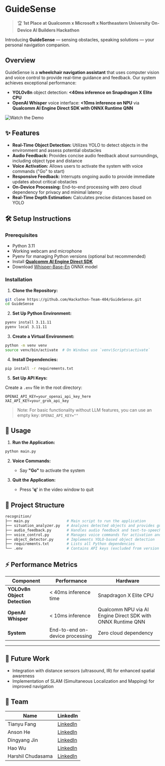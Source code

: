 # GuideSense

> 🏆 **1st Place at Qualcomm x Microsoft x Northeastern University On-Device AI Builders Hackathon**

Introducing **GuideSense** — sensing obstacles, speaking solutions — your personal navigation companion.

## Overview

GuideSense is a **wheelchair navigation assistant** that uses computer vision and voice control to provide real-time guidance and feedback. Our system achieves exceptional performance:

- **YOLOv8n** object detection: **<40ms inference on Snapdragon X Elite CPU**
- **OpenAI Whisper** voice interface: **<10ms inference on NPU** via **Qualcomm AI Engine Direct SDK with ONNX Runtime QNN**

![Watch the Demo](demo.gif)

## ✨ Features

- **Real-Time Object Detection:** Utilizes YOLO to detect objects in the environment and assess potential obstacles
- **Audio Feedback:** Provides concise audio feedback about surroundings, including object type and distance
- **Voice Activation:** Allows users to activate the system with voice commands ("Go" to start)
- **Responsive Feedback:** Interrupts ongoing audio to provide immediate updates about critical obstacles
- **On-Device Processing:** End-to-end processing with zero cloud dependency for privacy and minimal latency
- **Real-Time Depth Estimation:** Calculates precise distances based on YOLO

## 🛠️ Setup Instructions

### Prerequisites

- Python 3.11
- Working webcam and microphone
- Pyenv for managing Python versions (optional but recommended)
- Install [**Qualcomm AI Engine Direct SDK**](https://www.qualcomm.com/developer/software/qualcomm-ai-engine-direct-sdk)
- Download [Whisper-Base-En](https://aihub.qualcomm.com/mobile/models/whisper_base_en) ONNX model

### Installation

1. **Clone the Repository:**

```bash
git clone https://github.com/Hackathon-Team-404/GuideSense.git
cd GuideSense
```

2. **Set Up Python Environment:**

```bash
pyenv install 3.11.11
pyenv local 3.11.11
```

3. **Create a Virtual Environment:**

```bash
python -m venv venv
source venv/bin/activate  # On Windows use `venv\Scripts\activate`
```

4. **Install Dependencies:**

```bash
pip install -r requirements.txt
```

5. **Set Up API Keys:**

Create a `.env` file in the root directory:

```env
OPENAI_API_KEY=your_openai_api_key_here
XAI_API_KEY=your_grok_api_key
```

> Note: For basic functionality without LLM features, you can use an empty key: `OPENAI_API_KEY=""`

## 🚀 Usage

1. **Run the Application:**

```bash
python main.py
```

2. **Voice Commands:**

   - Say **"Go"** to activate the system

3. **Quit the Application:**

   - Press **'q'** in the video window to quit

## 📁 Project Structure

```sh
recognition/
├── main.py                 # Main script to run the application
├── situation_analyzer.py   # Analyzes detected objects and provides guidance
├── audio_feedback.py       # Handles audio feedback and text-to-speech
├── voice_control.py        # Manages voice commands for activation and stopping
├── object_detector.py      # Implements YOLO-based object detection
├── requirements.txt        # Lists all Python dependencies
└── .env                    # Contains API keys (excluded from version control)
```

## ⚡ Performance Metrics

| Component | Performance | Hardware |
|-----------|-------------|----------|
| **YOLOv8n Object Detection** | < 40ms inference time | Snapdragon X Elite CPU |
| **OpenAI Whisper** | < 10ms inference | Qualcomm NPU via AI Engine Direct SDK with ONNX Runtime QNN |
| **System** | End-to-end on-device processing | Zero cloud dependency |

---

## 🔮 Future Work

- Integration with distance sensors (ultrasound, IR) for enhanced spatial awareness
- Implementation of SLAM (Simultaneous Localization and Mapping) for improved navigation

## 👥 Team

| Name | LinkedIn |
|------|----------|
| Tianyu Fang | [LinkedIn](https://www.linkedin.com/in/tianyu-fang-tim/) |
| Anson He | [LinkedIn](https://www.linkedin.com/in/ansonhex/) |
| Dingyang Jin | [LinkedIn](https://www.linkedin.com/in/dingyangjin/) |
| Hao Wu | [LinkedIn](https://www.linkedin.com/in/haowuhw/) |
| Harshil Chudasama | [LinkedIn](https://www.linkedin.com/in/harshil-c/) |


# # 